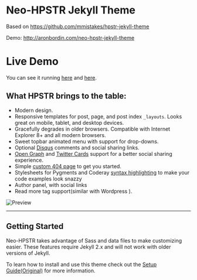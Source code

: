 # Neo-HPSTR Jekyll Theme
Based on https://github.com/mmistakes/hpstr-jekyll-theme

Demo: http://aronbordin.com/neo-hpstr-jekyll-theme

# Live Demo

You can see it running [here](http://blog.rhesoft.com/) and [here](http://aronbordin.com/neo-hpstr-jekyll-theme/).


## What HPSTR brings to the table:

* Modern design.
* Responsive templates for post, page, and post index `_layouts`. Looks great on mobile, tablet, and desktop devices.
* Gracefully degrades in older browsers. Compatible with Internet Explorer 8+ and all modern browsers.  
* Sweet topbar animated menu with support for drop-downs.
* Optional [Disqus](http://disqus.com) comments and social sharing links.
* [Open Graph](https://developers.facebook.com/docs/opengraph/) and [Twitter Cards](https://dev.twitter.com/docs/cards) support for a better social sharing experience.
* Simple [custom 404 page](http://mmistakes.github.io/hpstr-jekyll-theme/404.html) to get you started.
* Stylesheets for Pygments and Coderay [syntax highlighting](http://mmistakes.github.io/hpstr-jekyll-theme/code-highlighting-post/) to make your code examples look snazzy
* Author panel, with social links
* Read more tag support(similar with Wordpress ).

![Preview](http://aron-bordin.github.io/neo-hpstr-jekyll-theme/images/neo-hpstr-jekyll-theme-preview.png)


---

## Getting Started

Neo-HPSTR takes advantage of Sass and data files to make customizing easier. These features require Jekyll 2.x and will not work with older versions of Jekyll.

To learn how to install and use this theme check out the [Setup Guide(Original)](http://mmistakes.github.io/hpstr-jekyll-theme/theme-setup/) for more information.
